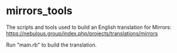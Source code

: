 # mirrors_tools
The scripts and tools used to build an English translation for Mirrors: https://nebulous.group/index.php/projects/translations/mirrors

Run "main.rb" to build the translation.
